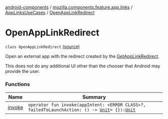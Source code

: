 [android-components](../../../index.md) / [mozilla.components.feature.app.links](../../index.md) / [AppLinksUseCases](../index.md) / [OpenAppLinkRedirect](./index.md)

# OpenAppLinkRedirect

`class OpenAppLinkRedirect` [(source)](https://github.com/mozilla-mobile/android-components/blob/master/components/feature/app-links/src/main/java/mozilla/components/feature/app/links/AppLinksUseCases.kt#L179)

Open an external app with the redirect created by the [GetAppLinkRedirect](../-get-app-link-redirect/index.md).

This does not do any additional UI other than the chooser that Android may provide the user.

### Functions

| Name | Summary |
|---|---|
| [invoke](invoke.md) | `operator fun invoke(appIntent: <ERROR CLASS>?, failedToLaunchAction: () -> `[`Unit`](https://kotlinlang.org/api/latest/jvm/stdlib/kotlin/-unit/index.html)` = {}): `[`Unit`](https://kotlinlang.org/api/latest/jvm/stdlib/kotlin/-unit/index.html) |
